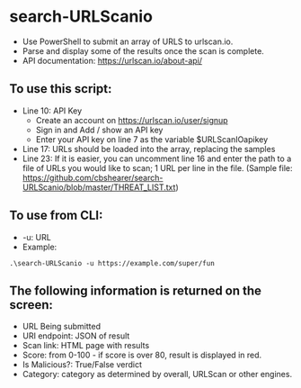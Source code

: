 # search-URLScanio
- Use PowerShell to submit an array of URLS to urlscan.io.
- Parse and display some of the results once the scan is complete.
- API documentation: https://urlscan.io/about-api/

## To use this script:
- Line 10: API Key
  - Create an account on https://urlscan.io/user/signup
  - Sign in and Add / show an API key
  - Enter your API key on line 7 as the variable $URLScanIOapikey
- Line 17: URLs should be loaded into the array, replacing the samples
- Line 23: If it is easier, you can uncomment line 16 and enter the path to a file of URLs you would like to scan; 1 URL per line in the file. (Sample file: https://github.com/cbshearer/search-URLScanio/blob/master/THREAT_LIST.txt) 

## To use from CLI:
- -u: URL
- Example:
```
.\search-URLScanio -u https://example.com/super/fun
```
## The following information is returned on the screen: 
- URL Being submitted
- URI endpoint: JSON of result
- Scan link: HTML page with results
- Score: from 0-100 - if score is over 80, result is displayed in red.
- Is Malicious?: True/False verdict
- Category: category as determined by overall, URLScan or other engines.
